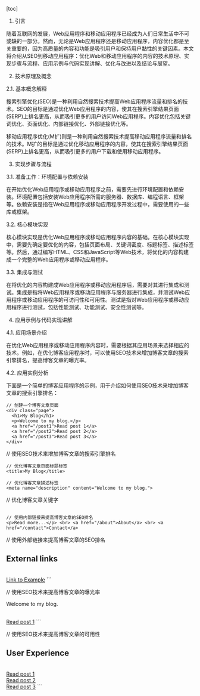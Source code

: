 
[toc]                    
                
                
1. 引言

随着互联网的发展，Web应用程序和移动应用程序已经成为人们日常生活中不可或缺的一部分。然而，无论是Web应用程序还是移动应用程序，内容优化都是至关重要的，因为高质量的内容和功能是吸引用户和保持用户黏性的关键因素。本文将介绍从SEO到移动应用程序：优化Web和移动应用程序的内容的技术原理、实现步骤与流程、应用示例与代码实现讲解、优化与改进以及结论与展望。

2. 技术原理及概念

2.1. 基本概念解释

搜索引擎优化(SEO)是一种利用自然搜索技术提高Web应用程序流量和排名的技术。SEO的目标是通过优化Web应用程序的内容，使其在搜索引擎结果页面(SERP)上排名更高，从而吸引更多的用户访问Web应用程序。内容优化包括关键词优化、页面优化、内部链接优化、外部链接优化等。

移动应用程序优化(M扩)则是一种利用自然搜索技术提高移动应用程序流量和排名的技术。M扩的目标是通过优化移动应用程序的内容，使其在搜索引擎结果页面(SERP)上排名更高，从而吸引更多的用户下载和使用移动应用程序。

3. 实现步骤与流程

3.1. 准备工作：环境配置与依赖安装

在开始优化Web应用程序或移动应用程序之前，需要先进行环境配置和依赖安装。环境配置包括安装Web应用程序所需的服务器、数据库、编程语言、框架等。依赖安装是指在Web应用程序或移动应用程序开发过程中，需要使用的一些库或框架。

3.2. 核心模块实现

核心模块实现是优化Web应用程序或移动应用程序内容的基础。在核心模块实现中，需要先确定要优化的内容，包括页面布局、关键词密度、标题标签、描述标签等。然后，通过编写HTML、CSS和JavaScript等Web技术，将优化的内容构建成一个完整的Web应用程序或移动应用程序。

3.3. 集成与测试

在将优化的内容构建成Web应用程序或移动应用程序后，需要对其进行集成和测试。集成是指将Web应用程序或移动应用程序与服务器进行集成，并测试Web应用程序或移动应用程序的可访问性和可用性。测试是指对Web应用程序或移动应用程序进行测试，包括性能测试、功能测试、安全性测试等。

4. 应用示例与代码实现讲解

4.1. 应用场景介绍

在优化Web应用程序或移动应用程序内容时，需要根据其应用场景来选择相应的技术。例如，在优化博客应用程序时，可以使用SEO技术来增加博客文章的搜索引擎排名，提高博客文章的曝光率。

4.2. 应用实例分析

下面是一个简单的博客应用程序的示例，用于介绍如何使用SEO技术来增加博客文章的搜索引擎排名：

```
// 创建一个博客文章页面
<div class="page">
  <h1>My Blog</h1>
  <p>Welcome to my blog.</p>
  <a href="/post1">Read post 1</a>
  <a href="/post2">Read post 2</a>
  <a href="/post3">Read post 3</a>
</div>
```

// 使用SEO技术来增加博客文章的搜索引擎排名
```
// 优化博客文章页面标题标签
<title>My Blog</title>

// 优化博客文章描述标签
<meta name="description" content="Welcome to my blog.">
```

// 优化博客文章关键字
<meta name="keywords" content="my blog, web development, technology, C++">
```

// 使用内部链接来提高博客文章的SEO排名
<p>Read more...</p> <br> <a href="/about">About</a> <br> <a href="/contact">Contact</a>
```

// 使用外部链接来提高博客文章的SEO排名
<h2>External links</h2> <br> <a href="https://www.example.com">Link to Example</a>
```

// 使用SEO技术来提高博客文章的曝光率
<p>Welcome to my blog.</p> <br> <a href="/post1">Read post 1</a>
```

// 使用SEO技术来提高博客文章的可用性
<h2>User Experience</h2> <br> <a href="/post1">Read post 1</a> <br> <a href="/post2">Read post 2</a> <br> <a href="/post3">Read post 3</a>
```


